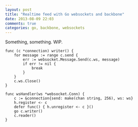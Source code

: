 ```yaml
---
layout: post
title: "Realtime feed with Go websockets and backbone"
date: 2013-08-09 22:03
comments: true
categories: go, backbone, websockets
---
```


Something, something. WIP.

	func (c *connection) writer() {
	    for message := range c.send {
	        err := websocket.Message.Send(c.ws, message)
	        if err != nil {
	            break
	        }
	    }
	    c.ws.Close()
	}

	func wsHandler(ws *websocket.Conn) {
	    c := &connection{send: make(chan string, 256), ws: ws}
	    h.register <- c
	    defer func() { h.unregister <- c }()
	    go c.writer()
	    c.reader()
	}
